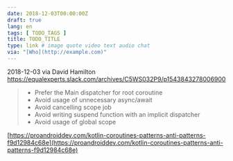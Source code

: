 ```yaml
---
date: 2018-12-03T00:00:00Z
draft: true
lang: en
tags: [ TODO_TAGS ]
title: TODO_TITLE
type: link # image quote video text audio chat
via: "[Who](http://example.com)"
---
```



2018-12-03 via David Hamilton
https://equalexperts.slack.com/archives/C5WS032P9/p1543843278006900

> - Prefer the Main dispatcher for root coroutine
> - Avoid usage of unnecessary async/await
> - Avoid cancelling scope job
> - Avoid writing suspend function with an implicit dispatcher
> - Avoid usage of global scope

[https://proandroiddev.com/kotlin-coroutines-patterns-anti-patterns-f9d12984c68e](https://proandroiddev.com/kotlin-coroutines-patterns-anti-patterns-f9d12984c68e)

